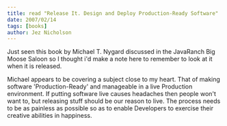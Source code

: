 ```yaml
---
title: read "Release It. Design and Deploy Production-Ready Software"
date: 2007/02/14
tags: [books]
author: Jez Nicholson
---
```

Just seen this book by Michael T. Nygard discussed in the JavaRanch Big Moose Saloon so I thought i'd make a note here to remember to look at it when it is released.

Michael appears to be covering a subject close to my heart. That of making software 'Production-Ready' and manageable in a live Production environment. If putting software live causes headaches then people won't want to, but releasing stuff should be our reason to live. The process needs to be as painless as possible so as to enable Developers to exercise their creative abilities in happiness.